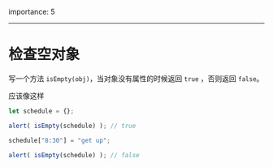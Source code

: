 importance: 5

---

# 检查空对象

写一个方法 `isEmpty(obj)`，当对象没有属性的时候返回 `true` ，否则返回 `false`。

应该像这样

```js
let schedule = {};

alert( isEmpty(schedule) ); // true

schedule["8:30"] = "get up";

alert( isEmpty(schedule) ); // false
```

